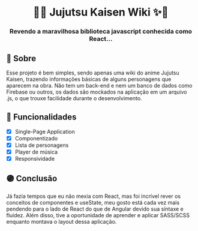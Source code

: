 <h1 align="center">🌟✨ Jujutsu Kaisen Wiki ✨🌟</h1>
<h3 align="center">Revendo a maravilhosa biblioteca javascript conhecida como React...</h3>

## 🔴 Sobre
Esse projeto é bem simples, sendo apenas uma wiki do anime Jujutsu Kaisen, trazendo informações básicas de alguns personagens que aparecem na obra. Não tem um back-end e nem um banco de dados como Firebase ou outros, os dados são mockados na aplicação em um arquivo .js, o que trouxe facilidade durante o desenvolvimento.

## 🔵 Funcionalidades
- [x] Single-Page Application
- [x] Componentizado
- [x] Lista de personagens
- [x] Player de música
- [x] Responsividade

## 🟣 Conclusão
Já fazia tempos que eu não mexia com React, mas foi incrível rever os conceitos de componentes e useState, meu gosto está cada vez mais pendendo para o lado de React do que de Angular devido sua síntaxe e fluídez. Além disso, tive a oportunidade de aprender e aplicar SASS/SCSS enquanto montava o layout dessa aplicação.
